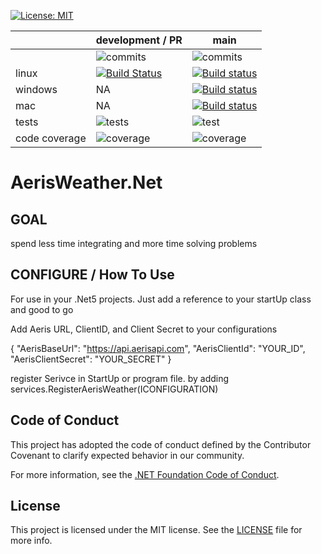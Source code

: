 [![License: MIT](https://img.shields.io/badge/License-MIT-yellow.svg)](https://opensource.org/licenses/MIT)

 | | development / PR | main |
 |----| -----------------| -----|
 | | ![commits](https://img.shields.io/github/commit-activity/m/EasyIntegration/AerisWeather.Net/development) | ![commits](https://img.shields.io/github/commit-activity/m/EasyIntegration/AerisWeather.Net/main)|
 | linux | [![Build Status](https://dev.azure.com/kullenwilliams13/EasyIntegration/_apis/build/status/AerisWeather/PR-AerisWeather-Linux?branchName=refs%2Fpull%2F5%2Fmerge)](https://dev.azure.com/kullenwilliams13/EasyIntegration/_build/latest?definitionId=11&branchName=refs%2Fpull%2F5%2Fmerge)| [![Build status](https://dev.azure.com/kullenwilliams13/EasyIntegration/_apis/build/status/AerisWeather/AerisWeather-Linux)](https://dev.azure.com/kullenwilliams13/EasyIntegration/_build/latest?definitionId=8)
 |windows | NA | [![Build status](https://dev.azure.com/kullenwilliams13/EasyIntegration/_apis/build/status/AerisWeather/AerisWeather-Windows)](https://dev.azure.com/kullenwilliams13/EasyIntegration/_build/latest?definitionId=9)
 |mac |  NA |[![Build status](https://dev.azure.com/kullenwilliams13/EasyIntegration/_apis/build/status/AerisWeather/AerisWeather-Mac)](https://dev.azure.com/kullenwilliams13/EasyIntegration/_build/latest?definitionId=10)
 | tests | ![tests](https://img.shields.io/azure-devops/tests/kullenwilliams13/EasyIntegration/11) | ![test](https://img.shields.io/azure-devops/tests/kullenwilliams13/EasyIntegration/8)
| code coverage| ![coverage](https://img.shields.io/azure-devops/coverage/kullenwilliams13/EasyIntegration/11)| ![coverage](https://img.shields.io/azure-devops/coverage/kullenwilliams13/EasyIntegration/8)


# AerisWeather.Net


## GOAL

spend less time integrating and more time solving problems

## CONFIGURE / How To Use

For use in your .Net5 projects.  Just add a reference to your startUp class and good to go

Add Aeris URL, ClientID, and Client Secret to your configurations

{
  "AerisBaseUrl": "https://api.aerisapi.com",
  "AerisClientId": "YOUR_ID",
  "AerisClientSecret": "YOUR_SECRET"
}

register Serivce in StartUp or program file.  by adding  services.RegisterAerisWeather(ICONFIGURATION)




## Code of Conduct

This project has adopted the code of conduct defined by the Contributor Covenant
to clarify expected behavior in our community.

For more information, see the [.NET Foundation Code of Conduct](https://dotnetfoundation.org/code-of-conduct).


## License

This project is licensed under the MIT license. See the [LICENSE](LICENSE) file for more info.  
